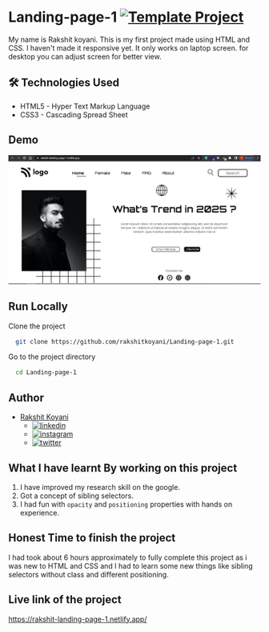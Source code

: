 # Landing-page-1 [![Template Project](https://img.shields.io/badge/Technologies%20-HTML%2FCSS-brightgreen)](http://www.gnu.org/licenses/agpl-3.0)

My name is Rakshit koyani.
This is my first project made using HTML and CSS.
I haven't made it responsive yet. It only works on laptop screen. for desktop you can adjust screen for better view.

## 🛠 Technologies Used

- HTML5 - Hyper Text Markup Language
- CSS3 - Cascading Spread Sheet

## Demo

![demo](./Project-1.png)

## Run Locally

Clone the project

```bash
  git clone https://github.com/rakshitkoyani/Landing-page-1.git
```

Go to the project directory

```bash
  cd Landing-page-1
```

## Author

- [Rakshit Koyani](https://www.github.com/rakshitkoyani)
  - [![linkedin](https://img.shields.io/badge/LinkedIn-0077B5?style=for-the-badge&logo=linkedin&logoColor=white)](https://www.linkedin.com/in/rakshit-koyani-507040132/)
  - [![instagram](https://img.shields.io/badge/Instagram-E4405F?style=for-the-badge&logo=instagram&logoColor=white)](https://www.instagram.com/rakshitkoyani/)
  - [![twitter](https://img.shields.io/badge/Twitter-1DA1F2?style=for-the-badge&logo=twitter&logoColor=white)](https://www.twitter.com/rakshit_koyani)

## What I have learnt By working on this project

1. I have improved my research skill on the google.
2. Got a concept of sibling selectors.
3. I had fun with `opacity` and `positioning` properties with hands on experience.

## Honest Time to finish the project

I had took about 6 hours approximately to fully complete this project as i was new to HTML and CSS and I had to learn some new things like sibling selectors without class and different positioning.

## Live link of the project

https://rakshit-landing-page-1.netlify.app/
